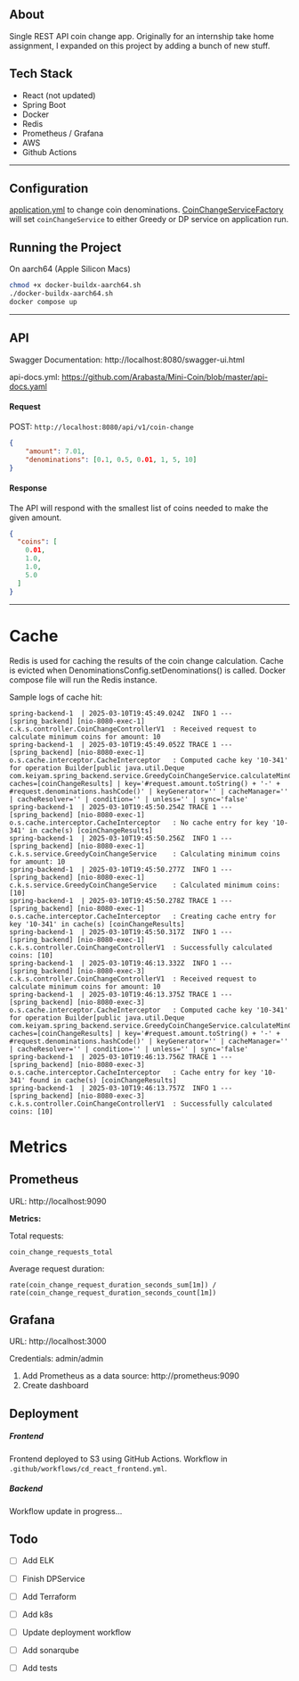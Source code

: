 
## About

Single REST API coin change app. Originally for an internship take home assignment, I expanded on this project by adding a bunch of new stuff.

## Tech Stack

- React (not updated)
- Spring Boot
- Docker
- Redis
- Prometheus / Grafana
- AWS
- Github Actions

---

## Configuration

[application.yml](https://github.com/Arabasta/overengineered-coin-change/blob/master/spring_backend/src/main/resources/application.yml) to change coin denominations. [CoinChangeServiceFactory](https://github.com/Arabasta/overengineered-coin-change/blob/master/spring_backend/src/main/java/com/keiyam/spring_backend/service/CoinChangeServiceFactory.java) will set `coinChangeService` to either Greedy or DP service on application run.


## Running the Project

On aarch64 (Apple Silicon Macs)

```bash
chmod +x docker-buildx-aarch64.sh 
./docker-buildx-aarch64.sh
docker compose up
```

---

## API
Swagger Documentation: http://localhost:8080/swagger-ui.html

api-docs.yml: https://github.com/Arabasta/Mini-Coin/blob/master/api-docs.yaml

#### Request

POST: `http://localhost:8080/api/v1/coin-change`

```json
{
    "amount": 7.01,
    "denominations": [0.1, 0.5, 0.01, 1, 5, 10]
}
```

#### Response

The API will respond with the smallest list of coins needed to make the given amount.

```json
{
  "coins": [
    0.01,
    1.0,
    1.0,
    5.0
  ]
}
```

---

# Cache
Redis is used for caching the results of the coin change calculation. Cache is evicted when DenominationsConfig.setDenominations() is called.
Docker compose file will run the Redis instance.

Sample logs of cache hit:
```
spring-backend-1  | 2025-03-10T19:45:49.024Z  INFO 1 --- [spring_backend] [nio-8080-exec-1] c.k.s.controller.CoinChangeControllerV1  : Received request to calculate minimum coins for amount: 10
spring-backend-1  | 2025-03-10T19:45:49.052Z TRACE 1 --- [spring_backend] [nio-8080-exec-1] o.s.cache.interceptor.CacheInterceptor   : Computed cache key '10-341' for operation Builder[public java.util.Deque com.keiyam.spring_backend.service.GreedyCoinChangeService.calculateMinCoinChange(com.keiyam.spring_backend.dto.CoinChangeRequest)] caches=[coinChangeResults] | key='#request.amount.toString() + '-' + #request.denominations.hashCode()' | keyGenerator='' | cacheManager='' | cacheResolver='' | condition='' | unless='' | sync='false'
spring-backend-1  | 2025-03-10T19:45:50.254Z TRACE 1 --- [spring_backend] [nio-8080-exec-1] o.s.cache.interceptor.CacheInterceptor   : No cache entry for key '10-341' in cache(s) [coinChangeResults]
spring-backend-1  | 2025-03-10T19:45:50.256Z  INFO 1 --- [spring_backend] [nio-8080-exec-1] c.k.s.service.GreedyCoinChangeService    : Calculating minimum coins for amount: 10
spring-backend-1  | 2025-03-10T19:45:50.277Z  INFO 1 --- [spring_backend] [nio-8080-exec-1] c.k.s.service.GreedyCoinChangeService    : Calculated minimum coins: [10]
spring-backend-1  | 2025-03-10T19:45:50.278Z TRACE 1 --- [spring_backend] [nio-8080-exec-1] o.s.cache.interceptor.CacheInterceptor   : Creating cache entry for key '10-341' in cache(s) [coinChangeResults]
spring-backend-1  | 2025-03-10T19:45:50.317Z  INFO 1 --- [spring_backend] [nio-8080-exec-1] c.k.s.controller.CoinChangeControllerV1  : Successfully calculated coins: [10]
spring-backend-1  | 2025-03-10T19:46:13.332Z  INFO 1 --- [spring_backend] [nio-8080-exec-3] c.k.s.controller.CoinChangeControllerV1  : Received request to calculate minimum coins for amount: 10
spring-backend-1  | 2025-03-10T19:46:13.375Z TRACE 1 --- [spring_backend] [nio-8080-exec-3] o.s.cache.interceptor.CacheInterceptor   : Computed cache key '10-341' for operation Builder[public java.util.Deque com.keiyam.spring_backend.service.GreedyCoinChangeService.calculateMinCoinChange(com.keiyam.spring_backend.dto.CoinChangeRequest)] caches=[coinChangeResults] | key='#request.amount.toString() + '-' + #request.denominations.hashCode()' | keyGenerator='' | cacheManager='' | cacheResolver='' | condition='' | unless='' | sync='false'
spring-backend-1  | 2025-03-10T19:46:13.756Z TRACE 1 --- [spring_backend] [nio-8080-exec-3] o.s.cache.interceptor.CacheInterceptor   : Cache entry for key '10-341' found in cache(s) [coinChangeResults]
spring-backend-1  | 2025-03-10T19:46:13.757Z  INFO 1 --- [spring_backend] [nio-8080-exec-3] c.k.s.controller.CoinChangeControllerV1  : Successfully calculated coins: [10]
```

# Metrics
## Prometheus
URL: http://localhost:9090

**Metrics:**

Total requests:

`coin_change_requests_total`

Average request duration:

`rate(coin_change_request_duration_seconds_sum[1m]) / rate(coin_change_request_duration_seconds_count[1m])`


## Grafana
URL: http://localhost:3000

Credentials: admin/admin

1. Add Prometheus as a data source: http://prometheus:9090
2. Create dashboard

## Deployment

##### Frontend

Frontend deployed to S3 using GitHub Actions. Workflow in `.github/workflows/cd_react_frontend.yml`.

##### Backend

Workflow update in progress...

## Todo
- [ ] Add ELK
- [ ] Finish DPService
- [ ] Add Terraform
- [ ] Add k8s
- [ ] Update deployment workflow
- [ ] Add sonarqube
- [ ] Add tests

